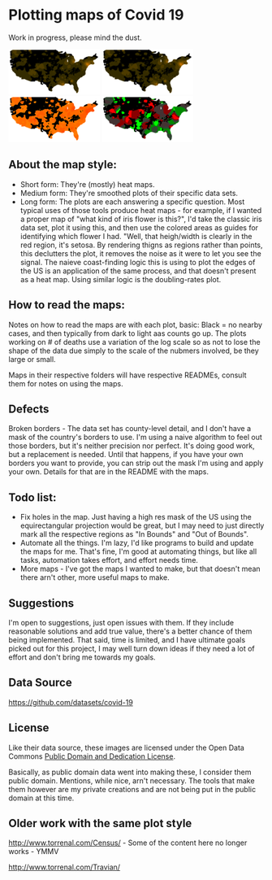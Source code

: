 # Plotting maps of Covid 19

Work in progress, please mind the dust.

![US Map, Total Cases](us-cases-small.png)
![US Map, Total Deaths](us-deaths-small.png)  ![US Map, New Deaths](us-new-deaths7-small.png) ![US Map, Doubling Rates](us-doubling-rates-small.png)

## About the map style:
* Short form: They're (mostly) heat maps.  
* Medium form: They're smoothed plots of their specific data sets.
* Long form: The plots are each answering a specific question.  Most typical uses of those tools produce heat maps - for example, if I wanted a proper map of "what kind of iris flower is this?", I'd take the classic iris data set, plot it using this, and then use the colored areas as guides for identifying which flower I had.  "Well, that heigh/width is clearly in the red region, it's setosa.  By rendering thigns as regions rather than points, this declutters the plot, it removes the noise as it were to let you see the signal.  The  naieve coast-finding logic this is using to plot the edges of the US is an application of the same process, and that doesn't present as a heat map.  Using similar logic is the doubling-rates plot.

## How to read the maps:
Notes on how to read the maps are with each plot, basic: Black = no nearby cases, and then typically from dark to light aas counts go up.  The plots working on # of deaths use a variation of the log scale so as not to lose the shape of the data due simply to the scale of the nubmers involved, be they large or small.

Maps in their respective folders will have respective READMEs, consult them for notes on using the maps.

## Defects
Broken borders - The data set has county-level detail, and I don't have a mask of the country's borders to use.  I'm using a naive algorithm to feel out those borders, but it's neither precision nor perfect.  It's doing good work, but a replacement is needed.  Until that happens, if you have your own borders you want to provide, you can strip out the mask I'm using and apply your own.  Details for that are in the README with the maps.

## Todo list:
* Fix holes in the map.  Just having a high res mask of the US using the equirectangular projection would be great, but I may need to just directly mark all the respective regions as "In Bounds" and "Out of Bounds".
* Automate all the things.  I'm lazy, I'd like programs to build and update the maps for me.  That's fine, I'm good at automating things, but like all tasks, automation takes effort, and effort needs time.
* More maps - I've got the maps I wanted to make, but that doesn't mean there arn't other, more useful maps  to make.

## Suggestions
I'm open to suggestions, just open issues with them.  If they include reasonable solutions and add true value, there's a better chance of them being implemented.  That said, time is limited, and I have ultimate goals picked out for this project, I may well turn down ideas if they need a lot of effort and don't bring me towards my goals.

## Data Source
https://github.com/datasets/covid-19

## License

Like their data source, these images are licensed under the Open Data Commons [Public Domain and Dedication License][pddl].

[pddl]: https://www.opendatacommons.org/licenses/pddl/1-0/

Basically, as public domain data went into making these, I consider them public domain.  Mentions, while nice, arn't necessary.
The tools that make them however are my private creations and are not being put in the public domain at this time.

## Older work with the same plot style 
http://www.torrenal.com/Census/ - Some of the content here no longer works - YMMV

http://www.torrenal.com/Travian/

